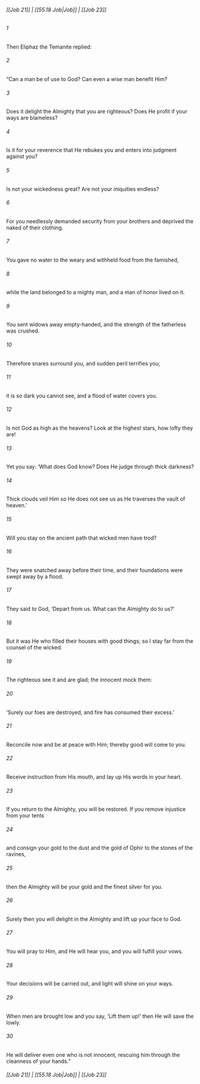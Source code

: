
###### [[Job 21]] | [[55.18 Job|Job]] | [[Job 23]]

###### 1
Then Eliphaz the Temanite replied:
###### 2
“Can a man be of use to God? Can even a wise man benefit Him?
###### 3
Does it delight the Almighty that you are righteous? Does He profit if your ways are blameless?
###### 4
Is it for your reverence that He rebukes you and enters into judgment against you?
###### 5
Is not your wickedness great? Are not your iniquities endless?
###### 6
For you needlessly demanded security from your brothers and deprived the naked of their clothing.
###### 7
You gave no water to the weary and withheld food from the famished,
###### 8
while the land belonged to a mighty man, and a man of honor lived on it.
###### 9
You sent widows away empty-handed, and the strength of the fatherless was crushed.
###### 10
Therefore snares surround you, and sudden peril terrifies you;
###### 11
it is so dark you cannot see, and a flood of water covers you.
###### 12
Is not God as high as the heavens? Look at the highest stars, how lofty they are!
###### 13
Yet you say: ‘What does God know? Does He judge through thick darkness?
###### 14
Thick clouds veil Him so He does not see us as He traverses the vault of heaven.’
###### 15
Will you stay on the ancient path that wicked men have trod?
###### 16
They were snatched away before their time, and their foundations were swept away by a flood.
###### 17
They said to God, ‘Depart from us. What can the Almighty do to us?’
###### 18
But it was He who filled their houses with good things; so I stay far from the counsel of the wicked.
###### 19
The righteous see it and are glad; the innocent mock them:
###### 20
‘Surely our foes are destroyed, and fire has consumed their excess.’
###### 21
Reconcile now and be at peace with Him; thereby good will come to you.
###### 22
Receive instruction from His mouth, and lay up His words in your heart.
###### 23
If you return to the Almighty, you will be restored. If you remove injustice from your tents
###### 24
and consign your gold to the dust and the gold of Ophir to the stones of the ravines,
###### 25
then the Almighty will be your gold and the finest silver for you.
###### 26
Surely then you will delight in the Almighty and lift up your face to God.
###### 27
You will pray to Him, and He will hear you, and you will fulfill your vows.
###### 28
Your decisions will be carried out, and light will shine on your ways.
###### 29
When men are brought low and you say, ‘Lift them up!’ then He will save the lowly.
###### 30
He will deliver even one who is not innocent, rescuing him through the cleanness of your hands.”

###### [[Job 21]] | [[55.18 Job|Job]] | [[Job 23]]
